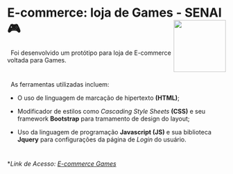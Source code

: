 # E-commerce: loja de Games - SENAI :video_game: <img width="120" align="right" src="https://encrypted-tbn0.gstatic.com/images?q=tbn:ANd9GcQqvZDSgt089RcfdiasRBaYWPVtqPUJgDENLQ&usqp=CAU">

 &nbsp; Foi desenvolvido um protótipo para loja de E-commerce voltada para Games.
#
 &nbsp; As ferramentas utilizadas incluem: 
 
 - O uso de linguagem de marcação de hipertexto __(HTML)__;
 
 - Modificador de estilos como _Cascading Style Sheets_  __(CSS)__ e seu framework __Bootstrap__ para tramamento de design do layout;
 
- Uso da linguagem de programação __Javascript (JS)__ e sua biblioteca __Jquery__ para configurações da página de _Login_ do usuário.
#
**Link de Acesso: [E-commerce Games](https://brayan-sant.github.io/E-commerce-Games-SENAI/)*
